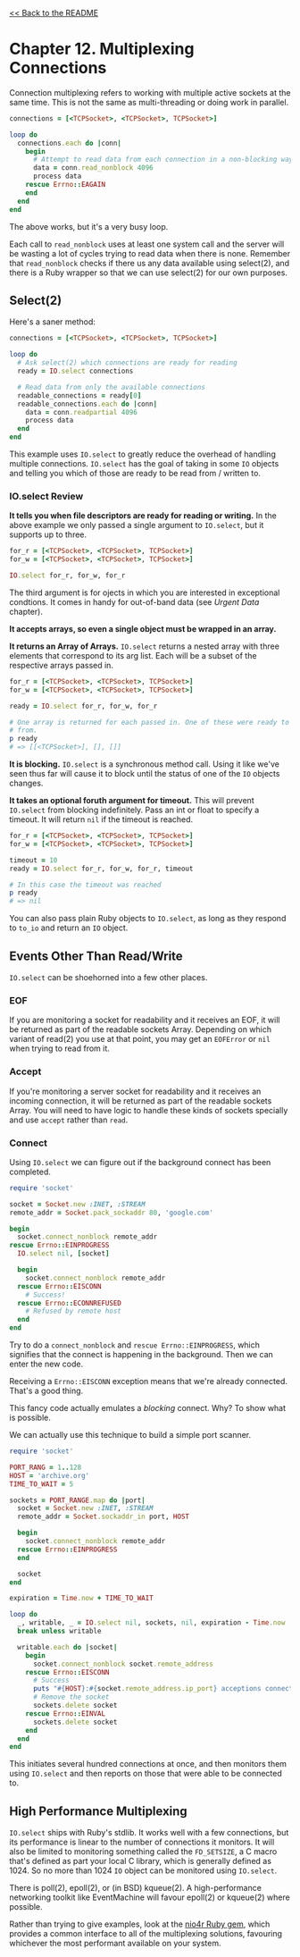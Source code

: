 [&lt;&lt; Back to the README](README.md)

# Chapter 12. Multiplexing Connections

Connection multiplexing refers to working with multiple active sockets at the same
time. This is not the same as multi-threading or doing work in parallel.

```ruby
connections = [<TCPSocket>, <TCPSocket>, TCPSocket>]

loop do
  connections.each do |conn|
    begin
      # Attempt to read data from each connection in a non-blocking way
      data = conn.read_nonblock 4096
      process data
    rescue Errno::EAGAIN
    end
  end
end
```

The above works, but it's a very busy loop.

Each call to `read_nonblock` uses at least one system call and the server will be
wasting a lot of cycles trying to read data when there is none. Remember that
`read_nonblock` checks if there us any data available using select(2), and there
is a Ruby wrapper so that we can use select(2) for our own purposes.

## Select(2)

Here's a saner method:

```ruby
connections = [<TCPSocket>, <TCPSocket>, TCPSocket>]

loop do
  # Ask select(2) which connections are ready for reading
  ready = IO.select connections

  # Read data from only the available connections
  readable_connections = ready[0]
  readable_connections.each do |conn|
    data = conn.readpartial 4096
    process data
  end
end
```

This example uses `IO.select` to greatly reduce the overhead of handling multiple
connections. `IO.select` has the goal of taking in some `IO` objects and telling
you which of those are ready to be read from / written to.

### IO.select Review

**It tells you when file descriptors are ready for reading or writing.** In the
above example we only passed a single argument to `IO.select`, but it supports up
to three.

```ruby
for_r = [<TCPSocket>, <TCPSocket>, TCPSocket>]
for_w = [<TCPSocket>, <TCPSocket>, TCPSocket>]

IO.select for_r, for_w, for_r
```

The third argument is for ojects in which you are interested in exceptional
condtions. It comes in handy for out-of-band data (see _Urgent Data_ chapter).

**It accepts arrays, so even a single object must be wrapped in an array.**

**It returns an Array of Arrays.** `IO.select` returns a nested array with three
elements that correspond to its arg list. Each will be a subset of the respective
arrays passed in.

```ruby
for_r = [<TCPSocket>, <TCPSocket>, TCPSocket>]
for_w = [<TCPSocket>, <TCPSocket>, TCPSocket>]

ready = IO.select for_r, for_w, for_r

# One array is returned for each passed in. One of these were ready to be read
# from.
p ready
# => [[<TCPSocket>], [], []]
```

**It is blocking.** `IO.select` is a synchronous method call. Using it like we've
seen thus far will cause it to block until the status of one of the `IO` objects
changes. 

**It takes an optional foruth argument for timeout.** This will prevent
`IO.select` from blocking indefinitely. Pass an int or float to specify a timeout.
It will return `nil` if the timeout is reached.

```ruby
for_r = [<TCPSocket>, <TCPSocket>, TCPSocket>]
for_w = [<TCPSocket>, <TCPSocket>, TCPSocket>]

timeout = 10
ready = IO.select for_r, for_w, for_r, timeout

# In this case the timeout was reached
p ready
# => nil
```

You can also pass plain Ruby objects to `IO.select`, as long as they respond to
`to_io` and return an `IO` object.

## Events Other Than Read/Write

`IO.select` can be shoehorned into a few other places.

### EOF

If you are monitoring a socket for readability and it receives an EOF, it will be
returned as part of the readable sockets Array. Depending on which variant of
read(2) you use at that point, you may get an `EOFError` or `nil` when trying to
read from it.

### Accept

If you're monitoring a server socket for readability and it receives an incoming
connection, it will be returned as part of the readable sockets Array. You will
need to have logic to handle these kinds of sockets specially and use `accept`
rather than `read`.

### Connect

Using `IO.select` we can figure out if the background connect has been completed.

```ruby
require 'socket'

socket = Socket.new :INET, :STREAM
remote_addr = Socket.pack_sockaddr 80, 'google.com'

begin
  socket.connect_nonblock remote_addr
rescue Errno::EINPROGRESS
  IO.select nil, [socket]

  begin
    socket.connect_nonblock remote_addr
  rescue Errno::EISCONN
    # Success!
  rescue Errno::ECONNREFUSED
    # Refused by remote host
  end
end
```

Try to do a `connect_nonblock` and `rescue Errno::EINPROGRESS`, which signifies
that the connect is happening in the background. Then we can enter the new code.

Receiving a `Errno::EISCONN` exception means that we're already connected. That's
a good thing.

This fancy code actually emulates a _blocking_ connect. Why? To show what is
possible.

We can actually use this technique to build a simple port scanner.

```ruby
require 'socket'

PORT_RANG = 1..128
HOST = 'archive.org'
TIME_TO_WAIT = 5

sockets = PORT_RANGE.map do |port|
  socket = Socket.new :INET, :STREAM
  remote_addr = Socket.sockaddr_in port, HOST

  begin
    socket.connect_nonblock remote_addr
  rescue Errno::EINPROGRESS
  end

  socket
end

expiration = Time.now + TIME_TO_WAIT

loop do
  _, writable, _ = IO.select nil, sockets, nil, expiration - Time.now
  break unless writable

  writable.each do |socket|
    begin
      socket.connect_nonblock socket.remote_address
    rescue Errno::EISCONN
      # Success
      puts "#{HOST}:#{socket.remote_address.ip_port} acceptions connections"
      # Remove the socket
      sockets.delete socket
    rescue Errno::EINVAL
      sockets.delete socket
    end
  end
end
```

This initiates several hundred connections at once, and then monitors them using
`IO.select` and then reports on those that were able to be connected to.

## High Performance Multiplexing

`IO.select` ships with Ruby's stdlib. It works well with a few connections, but
its performance is linear to the number of connections it monitors. It will also
be limited to monitoring something called the `FD_SETSIZE`, a C macro that's
defined as part your local C library, which is generally defined as 1024. So no
more than 1024 `IO` object can be monitored using `IO.select`.

There is poll(2), epoll(2), or (in BSD) kqueue(2). A high-performance networking
toolkit like EventMachine will favour epoll(2) or kqueue(2) where possible.

Rather than trying to give examples, look at the
[nio4r Ruby gem](https://github.com/tarcieri/nio4r), which provides a common
interface to all of the multiplexing solutions, favouring whichever the most
performant available on your system.
